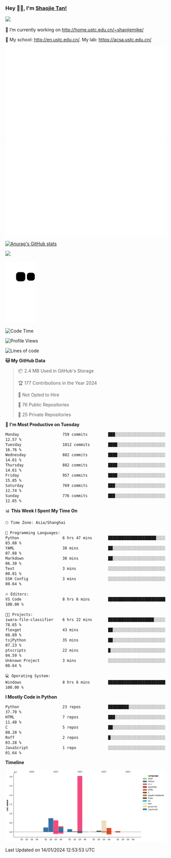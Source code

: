 

<!--
**Kirrito-k423/Kirrito-k423** is a ✨ _special_ ✨ repository because its `README.md` (this file) appears on your GitHub profile.

Here are some ideas to get you started:

- 🔭 I’m currently working on ...
- 🌱 I’m currently learning ...
- 👯 I’m looking to collaborate on ...
- 🤔 I’m looking for help with ...
- 💬 Ask me about ...
- 📫 How to reach me: ...
- 😄 Pronouns: ...
- ⚡ Fun fact: ...
-->
### Hey 👋🏽, I'm [Shaojie Tan!](http://home.ustc.edu.cn/~shaojiemike/about)

![](https://visitor-badge.glitch.me/badge?page_id=Kirrito-k423.Kirrito-k423)

🔭 I’m currently working on http://home.ustc.edu.cn/~shaojiemike/

👯 My school: http://en.ustc.edu.cn/. My lab: https://acsa.ustc.edu.cn/

![](https://github.com/Kirrito-k423/github-stats/blob/master/generated/overview.svg)
![](https://github.com/Kirrito-k423/github-stats/blob/master/generated/languages.svg)

[![Anurag's GitHub stats](https://github-readme-stats.vercel.app/api?username=Kirrito-k423&theme=flag-india&show_icons=true&hide=stars,prs,issues,contribs)](https://github.com/anuraghazra/github-readme-stats)

![](https://github-profile-summary-cards.vercel.app/api/cards/profile-details?username=Kirrito-k423&theme=vue)

![snake gif](https://github.com/Kirrito-k423/Kirrito-k423/blob/output/github-contribution-grid-snake.svg)

<!--START_SECTION:waka-->
![Code Time](http://img.shields.io/badge/Code%20Time-639%20hrs%2034%20mins-blue)

![Profile Views](http://img.shields.io/badge/Profile%20Views-2-blue)

![Lines of code](https://img.shields.io/badge/From%20Hello%20World%20I%27ve%20Written-60.4%20million%20lines%20of%20code-blue)

**🐱 My GitHub Data** 

> 📦 2.4 MB Used in GitHub's Storage 
 > 
> 🏆 177 Contributions in the Year 2024
 > 
> 🚫 Not Opted to Hire
 > 
> 📜 76 Public Repositories 
 > 
> 🔑 25 Private Repositories 
 > 
📅 **I'm Most Productive on Tuesday** 

```text
Monday                   759 commits         ███░░░░░░░░░░░░░░░░░░░░░░   12.57 % 
Tuesday                  1012 commits        ████░░░░░░░░░░░░░░░░░░░░░   16.76 % 
Wednesday                882 commits         ████░░░░░░░░░░░░░░░░░░░░░   14.61 % 
Thursday                 882 commits         ████░░░░░░░░░░░░░░░░░░░░░   14.61 % 
Friday                   957 commits         ████░░░░░░░░░░░░░░░░░░░░░   15.85 % 
Saturday                 769 commits         ███░░░░░░░░░░░░░░░░░░░░░░   12.74 % 
Sunday                   776 commits         ███░░░░░░░░░░░░░░░░░░░░░░   12.85 % 
```


📊 **This Week I Spent My Time On** 

```text
🕑︎ Time Zone: Asia/Shanghai

💬 Programming Languages: 
Python                   6 hrs 47 mins       █████████████████████░░░░   83.88 % 
YAML                     38 mins             ██░░░░░░░░░░░░░░░░░░░░░░░   07.88 % 
Markdown                 30 mins             ██░░░░░░░░░░░░░░░░░░░░░░░   06.30 % 
Text                     3 mins              ░░░░░░░░░░░░░░░░░░░░░░░░░   00.81 % 
SSH Config               3 mins              ░░░░░░░░░░░░░░░░░░░░░░░░░   00.64 % 

🔥 Editors: 
VS Code                  8 hrs 6 mins        █████████████████████████   100.00 % 

🐱‍💻 Projects: 
iwara-file-classifier    6 hrs 22 mins       ████████████████████░░░░░   78.65 % 
flexget                  43 mins             ██░░░░░░░░░░░░░░░░░░░░░░░   08.89 % 
tsjPython                35 mins             ██░░░░░░░░░░░░░░░░░░░░░░░   07.23 % 
ptscripts                22 mins             █░░░░░░░░░░░░░░░░░░░░░░░░   04.59 % 
Unknown Project          3 mins              ░░░░░░░░░░░░░░░░░░░░░░░░░   00.64 % 

💻 Operating System: 
Windows                  8 hrs 6 mins        █████████████████████████   100.00 % 
```

**I Mostly Code in Python** 

```text
Python                   23 repos            █████████░░░░░░░░░░░░░░░░   37.70 % 
HTML                     7 repos             ███░░░░░░░░░░░░░░░░░░░░░░   11.48 % 
C                        5 repos             ██░░░░░░░░░░░░░░░░░░░░░░░   08.20 % 
Roff                     2 repos             █░░░░░░░░░░░░░░░░░░░░░░░░   03.28 % 
JavaScript               1 repo              ░░░░░░░░░░░░░░░░░░░░░░░░░   01.64 % 
```



**Timeline**

![Lines of Code chart](https://raw.githubusercontent.com/Kirrito-k423/Kirrito-k423/main/assets/bar_graph.png)


 Last Updated on 14/01/2024 12:53:53 UTC
<!--END_SECTION:waka-->

